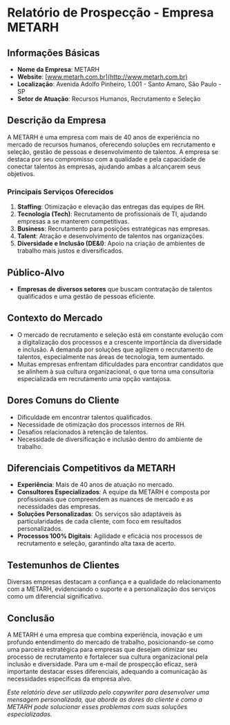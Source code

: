 # Relatório de Prospecção - Empresa METARH

## Informações Básicas
- **Nome da Empresa**: METARH
- **Website**: [www.metarh.com.br](http://www.metarh.com.br)
- **Localização**: Avenida Adolfo Pinheiro, 1.001 - Santo Amaro, São Paulo - SP
- **Setor de Atuação**: Recursos Humanos, Recrutamento e Seleção

## Descrição da Empresa
A METARH é uma empresa com mais de 40 anos de experiência no mercado de recursos humanos, oferecendo soluções em recrutamento e seleção, gestão de pessoas e desenvolvimento de talentos. A empresa se destaca por seu compromisso com a qualidade e pela capacidade de conectar talentos às empresas, ajudando ambas a alcançarem seus objetivos.

### Principais Serviços Oferecidos
1. **Staffing**: Otimização e elevação das entregas das equipes de RH.
2. **Tecnologia (Tech)**: Recrutamento de profissionais de TI, ajudando empresas a se manterem competitivas.
3. **Business**: Recrutamento para posições estratégicas nas empresas.
4. **Talent**: Atração e desenvolvimento de talentos nas organizações.
5. **Diversidade e Inclusão (DE&I)**: Apoio na criação de ambientes de trabalho mais justos e diversificados.

## Público-Alvo
- **Empresas de diversos setores** que buscam contratação de talentos qualificados e uma gestão de pessoas eficiente.

## Contexto do Mercado
- O mercado de recrutamento e seleção está em constante evolução com a digitalização dos processos e a crescente importância da diversidade e inclusão. A demanda por soluções que agilizem o recrutamento de talentos, especialmente nas áreas de tecnologia, tem aumentado.
- Muitas empresas enfrentam dificuldades para encontrar candidatos que se alinhem à sua cultura organizacional, o que torna uma consultoria especializada em recrutamento uma opção vantajosa.

## Dores Comuns do Cliente
- Dificuldade em encontrar talentos qualificados.
- Necessidade de otimização dos processos internos de RH.
- Desafios relacionados à retenção de talentos.
- Necessidade de diversificação e inclusão dentro do ambiente de trabalho.

## Diferenciais Competitivos da METARH
- **Experiência**: Mais de 40 anos de atuação no mercado.
- **Consultores Especializados**: A equipe da METARH é composta por profissionais que compreendem as nuances de mercado e as necessidades das empresas.
- **Soluções Personalizadas**: Os serviços são adaptáveis às particularidades de cada cliente, com foco em resultados personalizados.
- **Processos 100% Digitais**: Agilidade e eficácia nos processos de recrutamento e seleção, garantindo alta taxa de acerto.

## Testemunhos de Clientes
Diversas empresas destacam a confiança e a qualidade do relacionamento com a METARH, evidenciando o suporte e a personalização dos serviços como um diferencial significativo.

## Conclusão
A METARH é uma empresa que combina experiência, inovação e um profundo entendimento do mercado de trabalho, posicionando-se como uma parceira estratégica para empresas que desejam otimizar seu processo de recrutamento e fortalecer sua cultura organizacional pela inclusão e diversidade. Para um e-mail de prospecção eficaz, será importante destacar esses diferenciais, adequando a comunicação às necessidades específicas da empresa alvo.

*Este relatório deve ser utilizado pelo copywriter para desenvolver uma mensagem personalizada, que aborde as dores do cliente e como a METARH pode solucionar esses problemas com suas soluções especializadas.*